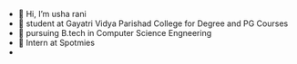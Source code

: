 - 👋 Hi, I’m usha rani
- 👀 student at Gayatri Vidya Parishad College for Degree and PG Courses
- 📖 pursuing B.tech in Computer Science Engneering
- 🌱 Intern at Spotmies
-

<!---
usharani222/usharani222 is a ✨ special ✨ repository because its `README.md` (this file) appears on your GitHub profile.
You can click the Preview link to take a look at your changes.
--->
